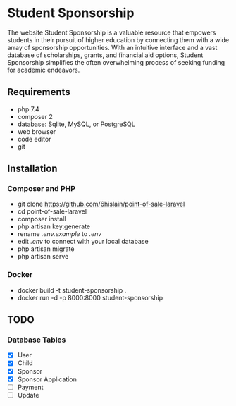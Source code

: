# Student Sponsorship

The website Student Sponsorship is a valuable resource that empowers students in their pursuit of higher education by connecting them with a wide array of sponsorship opportunities. With an intuitive interface and a vast database of scholarships, grants, and financial aid options, Student Sponsorship simplifies the often overwhelming process of seeking funding for academic endeavors.

## Requirements

-   php 7.4
-   composer 2
-   database: Sqlite, MySQL, or PostgreSQL
-   web browser
-   code editor
-   git

## Installation

### Composer and PHP

-   git clone https://github.com/6hislain/point-of-sale-laravel
-   cd point-of-sale-laravel
-   composer install
-   php artisan key:generate
-   rename _.env.example_ to _.env_
-   edit _.env_ to connect with your local database
-   php artisan migrate
-   php artisan serve

### Docker

-   docker build -t student-sponsorship .
-   docker run -d -p 8000:8000 student-sponsorship

## TODO

### Database Tables

-   [x] User
-   [x] Child
-   [x] Sponsor
-   [x] Sponsor Application
-   [ ] Payment
-   [ ] Update
